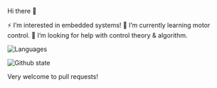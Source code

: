 Hi there 👋 

⚡ I’m interested in embedded systems!
🌱 I’m currently learning motor control.
🤔 I’m looking for help with control theory & algorithm.

![Languages](https://github-readme-stats-one-bice.vercel.app/api/top-langs/?username=akakoziqi&layout=compact&include_all_commits=true)

![Github state](https://github-readme-stats.vercel.app/api?username=akakoziqi&show_icons=true&count_private=true)

Very welcome to pull requests!

